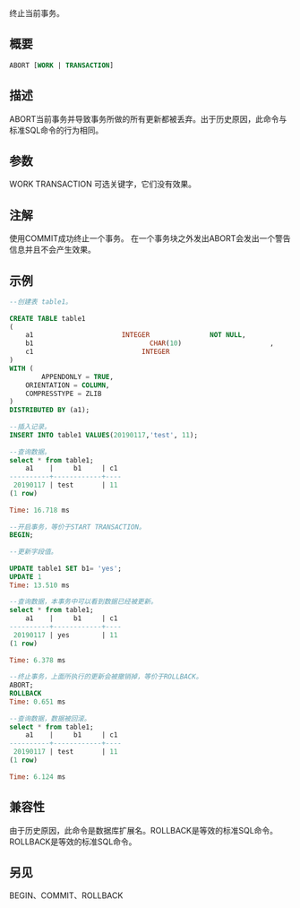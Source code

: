 终止当前事务。

## 概要
```sql
ABORT [WORK | TRANSACTION]
```

## 描述
ABORT当前事务并导致事务所做的所有更新都被丢弃。出于历史原因，此命令与标准SQL命令的行为相同。

## 参数
WORK
TRANSACTION
可选关键字，它们没有效果。

## 注解
使用COMMIT成功终止一个事务。
在一个事务块之外发出ABORT会发出一个警告信息并且不会产生效果。

## 示例

```sql
--创建表 table1。
 
CREATE TABLE table1
(
    a1                      INTEGER               NOT NULL,
    b1                             CHAR(10)                      ,
    c1                           INTEGER                       
)
WITH (
        APPENDONLY = TRUE,
    ORIENTATION = COLUMN,
    COMPRESSTYPE = ZLIB
)
DISTRIBUTED BY (a1);
 
--插入记录。
INSERT INTO table1 VALUES(20190117,'test', 11);
 
--查询数据。
select * from table1;
    a1    |     b1     | c1 
----------+------------+----
 20190117 | test       | 11
(1 row)
 
Time: 16.718 ms
 
--开启事务，等价于START TRANSACTION。
BEGIN;
 
--更新字段值。
 
UPDATE table1 SET b1= 'yes';
UPDATE 1
Time: 13.510 ms
 
--查询数据，本事务中可以看到数据已经被更新。
select * from table1;
    a1    |     b1     | c1 
----------+------------+----
 20190117 | yes        | 11
(1 row)
 
Time: 6.378 ms
 
--终止事务，上面所执行的更新会被撤销掉，等价于ROLLBACK。
ABORT; 
ROLLBACK
Time: 0.651 ms
 
--查询数据，数据被回滚。
select * from table1;
    a1    |     b1     | c1 
----------+------------+----
 20190117 | test       | 11
(1 row)
 
Time: 6.124 ms
```

 

## 兼容性
由于历史原因，此命令是数据库扩展名。ROLLBACK是等效的标准SQL命令。ROLLBACK是等效的标准SQL命令。

## 另见
BEGIN、COMMIT、ROLLBACK
